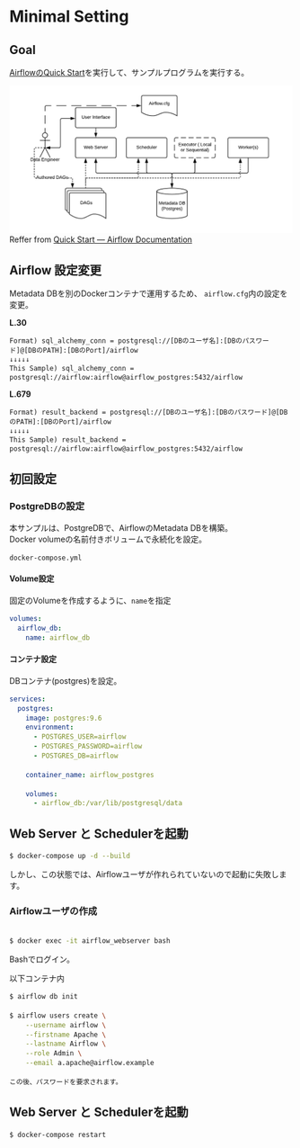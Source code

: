 # Minimal Setting

## Goal
[AirflowのQuick Start](https://airflow.apache.org/docs/apache-airflow/stable/start.html)を実行して、サンプルプログラムを実行する。

![](./docs/arch-diag-basic.png)
Reffer from [Quick Start — Airflow Documentation](https://airflow.apache.org/docs/apache-airflow/stable/start.html#basic-airflow-architecture)


## Airflow 設定変更

Metadata DBを別のDockerコンテナで運用するため、
`airflow.cfg`内の設定を変更。

**L.30**
```ApacheConf
Format) sql_alchemy_conn = postgresql://[DBのユーザ名]:[DBのパスワード]@[DBのPATH]:[DBのPort]/airflow
↓↓↓↓↓
This Sample) sql_alchemy_conn = postgresql://airflow:airflow@airflow_postgres:5432/airflow
```

**L.679**
```ApacheConf
Format) result_backend = postgresql://[DBのユーザ名]:[DBのパスワード]@[DBのPATH]:[DBのPort]/airflow
↓↓↓↓↓
This Sample) result_backend = postgresql://airflow:airflow@airflow_postgres:5432/airflow
```

## 初回設定

### PostgreDBの設定

本サンプルは、PostgreDBで、AirflowのMetadata DBを構築。  
Docker volumeの名前付きボリュームで永続化を設定。

`docker-compose.yml`

#### Volume設定

固定のVolumeを作成するように、`name`を指定

```yaml
volumes:
  airflow_db:
    name: airflow_db
```


#### コンテナ設定

DBコンテナ(postgres)を設定。

```yaml
services:
  postgres:
    image: postgres:9.6
    environment:
      - POSTGRES_USER=airflow
      - POSTGRES_PASSWORD=airflow
      - POSTGRES_DB=airflow

    container_name: airflow_postgres

    volumes:
      - airflow_db:/var/lib/postgresql/data

```

## Web Server と Schedulerを起動
```bash
$ docker-compose up -d --build
```

しかし、この状態では、Airflowユーザが作れられていないので起動に失敗します。

### Airflowユーザの作成

```bash

$ docker exec -it airflow_webserver bash
```
Bashでログイン。

以下コンテナ内

```bash
$ airflow db init

$ airflow users create \
    --username airflow \
    --firstname Apache \
    --lastname Airflow \
    --role Admin \
    --email a.apache@airflow.example

この後、パスワードを要求されます。
```

## Web Server と Schedulerを起動

```bash
$ docker-compose restart 
```
